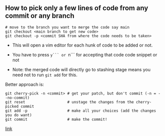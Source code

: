 ## How to pick only a few lines of code from any commit or any branch  

```
# move to the branch you want to merge the code say main
git checkout <main branch to get new code>  
git checkout -p <commit SHA from where the code needs to be taken>  
```  
* This will open a vim editor for each hunk of code to be added or not. 
* You have to press ``y``` or ``n``` for accepting that code code snippet or not  

* Note: the merged code will directly go to stashing stage means you need not to run ```git add``` for this.  

Better approach is:  
```
git cherry-pick -n <commit> # get your patch, but don't commit (-n = --no-commit)  
git reset                   # unstage the changes from the cherry-picked commit  
git add -p                  # make all your choices (add the changes you do want)  
git commit                  # make the commit!  
```  

[link](https://stackoverflow.com/questions/1526044/partly-cherry-picking-a-commit-with-git)